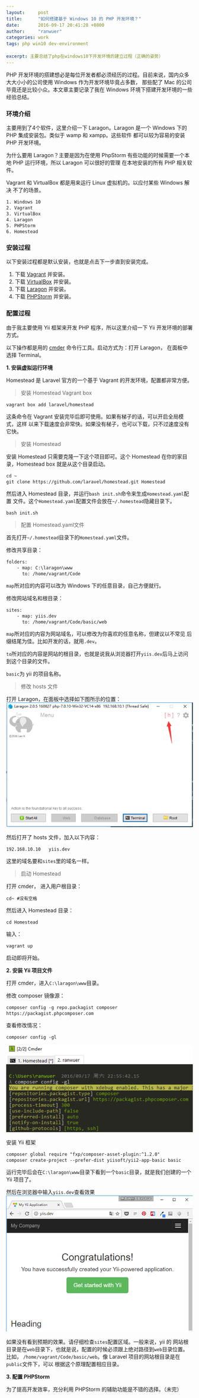 ```yaml
---
layout:     post
title:      "如何搭建基于 Windows 10 的 PHP 开发环境？"
date:       2016-09-17 20:41:28 +0800
author:     "ranwuer"
categories: work
tags: php win10 dev-environment

excerpt: 主要总结了php在windows10下开发环境的建立过程（正确的姿势）
---
```


PHP 开发环境的搭建想必是每位开发者都必须经历的过程。目前来说，国内众多大大小小的公司使用 Windows 作为开发环境毕竟占多数，
那些配了 Mac 的公司毕竟还是比较小众。本文章主要记录了我在 Windows 环境下搭建开发环境的一些经验总结。

### 环境介绍
主要用到了4个软件，这里介绍一下 Laragon。Laragon 是一个 Windows 下的 PHP 集成安装包。类似于 wamp 和 xampp。这些软件
都可以较为容易的安装 PHP 开发环境。

为什么要用 Laragon？主要是因为在使用 PhpStorm 有些功能的时候需要一个本地 PHP 运行环境，所以 Laragon 可以很好的管理
在本地安装的所有 PHP 相关软件。

Vagrant 和 VirtualBox 都是用来运行 Linux 虚拟机的。以应付某些 Windows 解决
不了的场景。

```
1. Windows 10
2. Vagrant
3. VirtualBox
4. Laragon
5. PHPStorm
6. Homestead
```

### 安装过程
以下安装过程都是默认安装，也就是点击下一步直到安装完成。

1. 下载 [Vagrant](https://releases.hashicorp.com/vagrant/1.8.5/vagrant_1.8.5.msi) 并安装。
2. 下载 [VirtualBox](https://www.virtualbox.org/wiki/Downloads) 并安装。
3. 下载 [Laragon](https://laragon.org/) 并安装。
4. 下载 [PHPStorm](https://www.jetbrains.com/phpstorm/) 并安装。

### 配置过程
由于我主要使用 Yii 框架来开发 PHP 程序，所以这里介绍一下 Yii 开发环境的部署
方式。

以下操作都是用的 [cmder](http://cmder.net/) 命令行工具。启动方式为：打开 Laragon， 在面板中选择
 Terminal。

**1. 安装虚拟运行环境**

Homestead 是 Laravel 官方的一个基于 Vagrant 的开发环境，配置都非常方便。

>安装 Homestead Vagrant box

```
vagrant box add laravel/homestead
```
这条命令在 Vagrant 安装完毕后即可使用。如果有梯子的话，可以开启全局模式，这样
以来下载速度会非常快。如果没有梯子，也可以下载，只不过速度没有它快。

>安装 Homestead

安装 Homestead 只需要克隆一下这个项目即可。这个 Homestead 在你的家目录，Homestead
box 就是从这个目录启动。
```
cd ~
git clone https://github.com/laravel/homestead.git Homestead
```
然后进入 Homestead 目录，并运行`bash init.sh`命令来生成`Homestead.yaml`配置
文件。这个`Homestead.yaml`配置文件会放在`~/.homestead`隐藏目录下。
```
bash init.sh
```

>配置 Homestead.yaml文件

首先打开`~/.homestead`目录下的`Homestead.yaml`文件。

修改共享目录：

```
folders:
    - map: C:\laragon\www
      to: /home/vagrant/Code
```
`map`所对应的内容可以改为 Windows 下的任意目录，自己方便就行。

修改网站域名和根目录：

```
sites:
    - map: yiis.dev
      to: /home/vagrant/Code/basic/web
```
`map`所对应的内容为网站域名，可以修改为你喜欢的任意名称，但建议以不常见
后缀结尾为佳。比如开发的话，就用`.dev`。

`to`所对应的内容是网站的根目录，也就是说我从浏览器打开`yiis.dev`后马上访问到这个目录的文件。

`basic`为 yii 的项目名称。

>修改 hosts 文件

打开 Laragon，在面板中选择如下图所示的位置：
![laragonHosts](/photo/laragonHosts.png)

然后打开了 hosts 文件，加入以下内容：
```
192.168.10.10   yiis.dev
```
这里的域名要和`sites`里的域名一样。

>启动 Homestead

打开 cmder， 进入用户根目录：
```
cd~ #没有空格
```

然后进入 Homestead 目录：
```
cd Homestead
```

输入：
```
vagrant up
```
启动即将开始。

**2. 安装 Yii 项目文件**

打开 cmder，进入`C:\laragon\www`目录。

修改 composer 镜像源：
```
composer config -g repo.packagist composer https://packagist.phpcomposer.com
```

查看修改情况：
```
composer config -gl
```
![composerMirror](/photo/composerMirror.png)

安装 Yii 框架
```
composer global require "fxp/composer-asset-plugin:^1.2.0"
composer create-project --prefer-dist yiisoft/yii2-app-basic basic
```
运行完毕后会在`C:\laragon\www`目录下看到一个`basic`目录，就是我们创建的一个
Yii 项目了。

然后在浏览器中输入`yiis.dev`查看效果
![yiisStarted](/photo/yiisStarted.png)

如果没有看到预期的效果。请仔细检查`sites`配置区域。一般来说，yii 的
网站根目录是在`web`目录下，也就是说，配置的时候必须跟上绝对路径到`web`目录位置。比如，
`/home/vagrant/Code/basic/web`。像 Laravel 项目的网站根目录是在`public`文件下，可以
根据这个原理配置相应目录。

**3. 配置 PHPStorm**

为了提高开发效率，充分利用 PHPStorm 的辅助功能是不错的选择。（未完）